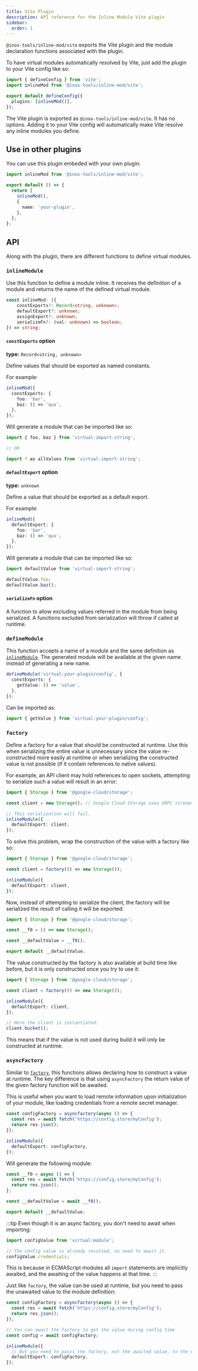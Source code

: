 ```yaml
---
title: Vite Plugin
description: API reference for the Inline Module Vite plugin
sidebar:
  order: 1
---
```


`@inox-tools/inline-mod/vite` exports the Vite plugin and the module declaration functions associated with the plugin.

To have virtual modules automatically resolved by Vite, just add the plugin to your Vite config like so:

```ts
import { defineConfig } from 'vite';
import inlineMod from '@inox-tools/inline-mod/vite';

export default defineConfig({
  plugins: [inlineMod()],
});
```

The Vite plugin is exported as `@inox-tools/inline-mod/vite`. It has no options. Adding it to your Vite config will automatically make Vite resolve any inline modules you define.

## Use in other plugins

You can use this plugin embeded with your own plugin:

```ts
import inlineMod from '@inox-tools/inline-mod/vite';

export default () => {
  return [
    inlineMod(),
    {
      name: 'your-plugin',
    },
  ];
};
```

## API

Along with the plugin, there are different functions to define virtual modules.

### `inlineModule`

Use this function to define a module inline. It receives the definition of a module and returns the name of the defined virtual module.

```ts
const inlineMod: ({
	constExports?: Record<string, unknown>;
	defaultExport?: unknown;
	assignExport?: unknown;
	serializeFn?: (val: unknown) => boolean;
}) => string;
```

#### `constExports` option

**type:** `Record<string, unknown>`

Define values that should be exported as named constants.

For example:

```ts
inlineMod({
  constExports: {
    foo: 'bar',
    baz: () => 'qux',
  },
});
```

Will generate a module that can be imported like so:

```ts
import { foo, baz } from 'virtual-import-string';

// OR

import * as allValues from 'virtual-import-string';
```

#### `defaultExport` option

**type:** `unknown`

Define a value that should be exported as a default export.

For example:

```ts
inlineMod({
  defaultExport: {
    foo: 'bar',
    baz: () => 'qux',
  },
});
```

Will generate a module that can be imported like so:

```ts
import defaultValue from 'virtual-import-string';

defaultValue.foo;
defaultValue.baz();
```

<!--
#### `assignExport` option

Defines a value that will be assigned as the export value. This is an advanced pattern to be used when you must export a value with a name that cannot be used as an ECMAScript identifier. This may be needed when your module is generated from external schemas.

In this case, the module can be imported using a wildcard import (`import * as name`) but not by name individually.

For example, if a value should have the name `function`:

```ts
inlineMod({
  assignExport: {
    function: () => 'value',
  },
});
```

This will generate a module like so:

```ts
import * as allValues from 'virtual-import-string';

// But this doesn't work
import { function } from 'virtual-import-string';
```

-->

#### `serializeFn` option

A function to allow excluding values referred in the module from being serialized. A functions excluded from serialization will throw if called at runtime.

### `defineModule`

This function accepts a name of a module and the same definition as [`inlineModule`](#inlinemodule). The generated module will be available at the given name instead of generating a new name.

```ts
defineModule('virtual:your-plugin/config', {
  constExports: {
    getValue: () => 'value',
  },
});
```

Can be imported as:

```js
import { getValue } from 'virtual:your-plugin/config';
```

### `factory`

Define a factory for a value that should be constructed at runtime. Use this when serializing the entire value is unnecessary since the value re-constructed more easily at runtime or when serializing the constructed value is not possible (if it contain references to native values).

For example, an API client may hold references to open sockets, attempting to serialize such a value will result in an error:

```ts
import { Storage } from '@google-cloud/storage';

const client = new Storage(); // Google Cloud Storage uses GRPC streams, holding an open socket.

// This serialization will fail.
inlineModule({
  defaultExport: client,
});
```

To solve this problem, wrap the construction of the value with a factory like so:

```ts
import { Storage } from '@google-cloud/storage';

const client = factory(() => new Storage());

inlineModule({
  defaultExport: client,
});
```

Now, instead of attempting to serialize the client, the factory will be serialized the result of calling it will be exported:

```js
import { Storage } from '@google-cloud/storage';

const __f0 = () => new Storage();

const __defaultValue = __f0();

export default __defaultValue;
```

The value constructed by the factory is also available at build time like before, but it is only constructed once you try to use it:

```ts
import { Storage } from '@google-cloud/storage';

const client = factory(() => new Storage());

inlineModule({
  defaultExport: client,
});

// Here the client is instantiated.
client.bucket();
```

This means that if the value is not used during build it will only be constructed at runtime.

### `asyncFactory`

Similar to [`factory`](#factory), this functions allows declaring how to construct a value at runtime. The key difference is that using `asyncFactory` the return value of the given factory function will be awaited.

This is useful when you want to load remote information upon initialization of your module, like loading credentials from a remote secret manager.

```ts
const configFactory = asyncfactory(async () => {
  const res = await fetch('https://config.store/myConfig');
  return res.json();
});

inlineModule({
  defaultExport: configFactory,
});
```

Will generate the following module:

```js
const __f0 = async () => {
  const res = await fetch('https://config.store/myConfig');
  return res.json();
};

const __defaultValue = await __f0();

export default __defaultValue;
```

:::tip
Even though it is an async factory, you don't need to await when importing:

```ts
import configValue from 'virtual:module';

// The config value is already resolved, no need to await it.
configValue.credentials;
```

This is because in ECMAScript modules all `import` statements are implicitly awaited, and the awaiting of the value happens at that time.
:::

Just like `factory`, the value can be used at runtime, but you need to pass the unawaited value to the module definition:

```ts
const configFactory = asyncfactory(async () => {
  const res = await fetch('https://config.store/myConfig');
  return res.json();
});

// You can await the factory to get the value during config time
const config = await configFactory;

inlineModule({
  // But you need to passs the factory, not the awaited value, to the module definition
  defaultExport: configFactory,
});
```
